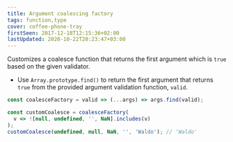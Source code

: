 ```yaml
---
title: Argument coalescing factory
tags: function,type
cover: coffee-phone-tray
firstSeen: 2017-12-18T12:15:36+02:00
lastUpdated: 2020-10-22T20:23:47+03:00
---
```


Customizes a coalesce function that returns the first argument which is `true` based on the given validator.

- Use `Array.prototype.find()` to return the first argument that returns `true` from the provided argument validation function, `valid`.

```js
const coalesceFactory = valid => (...args) => args.find(valid);
```

```js
const customCoalesce = coalesceFactory(
  v => ![null, undefined, '', NaN].includes(v)
);
customCoalesce(undefined, null, NaN, '', 'Waldo'); // 'Waldo'
```
